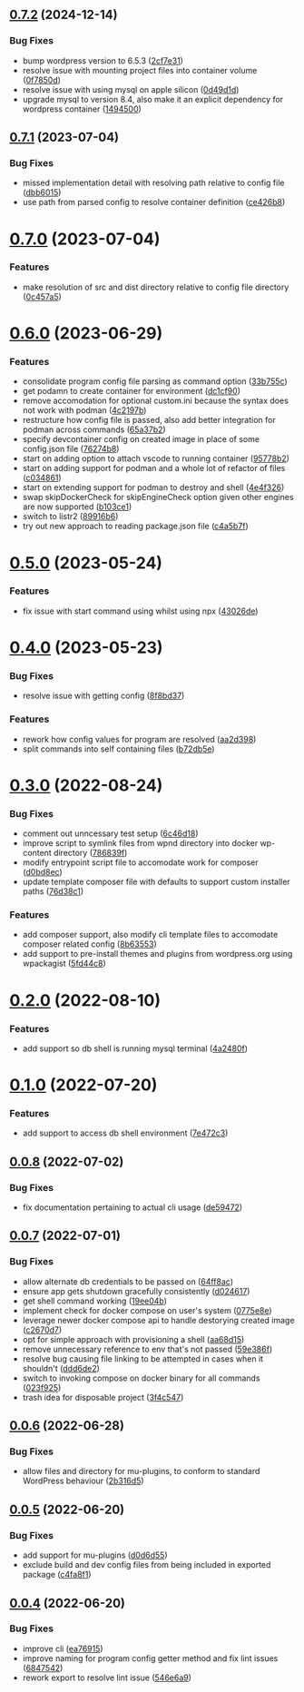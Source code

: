 ## [0.7.2](https://github.com/eokoneyo/wpnd/compare/v0.7.1...v0.7.2) (2024-12-14)


### Bug Fixes

* bump wordpress version to 6.5.3 ([2cf7e31](https://github.com/eokoneyo/wpnd/commit/2cf7e31cc36af45776b31aeb38930140eabb3947))
* resolve issue with mounting project files into container volume ([0f7850d](https://github.com/eokoneyo/wpnd/commit/0f7850d180cbabbb690d3d6e68f64046787c41b4))
* resolve issue with using mysql on apple silicon ([0d49d1d](https://github.com/eokoneyo/wpnd/commit/0d49d1dc528ce66ae684c7ddfa6f1c1cc744b811))
* upgrade mysql to version 8.4, also make it an explicit dependency for wordpress container ([1494500](https://github.com/eokoneyo/wpnd/commit/1494500c265bd5147e1f874a9e57b798e2a8a147))

## [0.7.1](https://github.com/eokoneyo/wpnd/compare/v0.7.0...v0.7.1) (2023-07-04)


### Bug Fixes

* missed implementation detail with resolving path relative to config file ([dbb6015](https://github.com/eokoneyo/wpnd/commit/dbb601567b62ca33f3b22474d6420b3f59bcf2da))
* use path from parsed config to resolve container definition ([ce426b8](https://github.com/eokoneyo/wpnd/commit/ce426b8486e75120f471bce46ae0a9854270eeca))

# [0.7.0](https://github.com/eokoneyo/wpnd/compare/v0.6.0...v0.7.0) (2023-07-04)


### Features

* make resolution of src and dist directory relative to config file directory ([0c457a5](https://github.com/eokoneyo/wpnd/commit/0c457a5c6c3f95b8ac553bf5d9fcbf7741ea5e26))

# [0.6.0](https://github.com/eokoneyo/wpnd/compare/v0.5.0...v0.6.0) (2023-06-29)


### Features

* consolidate program config file parsing as command option ([33b755c](https://github.com/eokoneyo/wpnd/commit/33b755c773cdfa7cbcb3ff2e1d6088ea13305e64))
* get podamn to create container for environment ([dc1cf90](https://github.com/eokoneyo/wpnd/commit/dc1cf9094de14c9467dae66feff49c5b21f9300e))
* remove accomodation for optional custom.ini because the syntax does not work with podman ([4c2197b](https://github.com/eokoneyo/wpnd/commit/4c2197b66879d46bc253e6a1e75d473f5393ee67))
* restructure how config file is passed, also add better integration for podman across commands ([65a37b2](https://github.com/eokoneyo/wpnd/commit/65a37b212e2e7ea988b07576178081ebd24ec71c))
* specify devcontainer config on created image in place of some config.json file ([76274b8](https://github.com/eokoneyo/wpnd/commit/76274b8f7024aa4d166105e97179d929fbe09d35))
* start on adding option to attach vscode to running container ([95778b2](https://github.com/eokoneyo/wpnd/commit/95778b20cce0418fdcc55839e63d47f7d24b9c44))
* start on adding support for podman and a whole lot of refactor of files ([c034861](https://github.com/eokoneyo/wpnd/commit/c034861cfca1fe7d8591d3f5da3789c719fe1687))
* start on extending support for podman to destroy and shell ([4e4f326](https://github.com/eokoneyo/wpnd/commit/4e4f326163107b79359adb78b9a51a74efb9b3f6))
* swap skipDockerCheck for skipEngineCheck option given other engines are now supported ([b103ce1](https://github.com/eokoneyo/wpnd/commit/b103ce127d798cb88f406096671fdc065df9421f))
* switch to listr2 ([89916b6](https://github.com/eokoneyo/wpnd/commit/89916b66d5a99a8beb48f8c5f45b8907d547f9dd))
* try out new approach to reading package.json file ([c4a5b7f](https://github.com/eokoneyo/wpnd/commit/c4a5b7f87996bd01936d97e0173215b37883af96))

# [0.5.0](https://github.com/eokoneyo/wpnd/compare/v0.4.0...v0.5.0) (2023-05-24)


### Features

* fix issue with start command using whilst using npx ([43026de](https://github.com/eokoneyo/wpnd/commit/43026de7d9bb4cf7475ce1e11864c03be09f8d30))

# [0.4.0](https://github.com/eokoneyo/wpnd/compare/v0.3.0...v0.4.0) (2023-05-23)


### Bug Fixes

* resolve issue with getting config ([8f8bd37](https://github.com/eokoneyo/wpnd/commit/8f8bd37ea1bae9a140bc08740fd42d6b5facb234))


### Features

* rework how config values for program are resolved ([aa2d398](https://github.com/eokoneyo/wpnd/commit/aa2d3982a8d1c5a59fdfab7c7f79811a68168510))
* split commands into self containing files ([b72db5e](https://github.com/eokoneyo/wpnd/commit/b72db5e89589b74c76166a06dd91bf3e8a5d0e5f))

# [0.3.0](https://github.com/eokoneyo/wpnd/compare/v0.2.0...v0.3.0) (2022-08-24)


### Bug Fixes

* comment out unncessary test setup ([6c46d18](https://github.com/eokoneyo/wpnd/commit/6c46d180b076246658f37b3134a883297f318456))
* improve script to symlink files from wpnd directory into docker wp-content directory ([786839f](https://github.com/eokoneyo/wpnd/commit/786839f71b6b3a5be6c0666612e864e29d33c239))
* modify entrypoint script file to accomodate work for composer ([d0bd8ec](https://github.com/eokoneyo/wpnd/commit/d0bd8ec3c7421474fa5c22d118f7aaa44ac664bb))
* update template composer file with defaults to support custom installer paths ([76d38c1](https://github.com/eokoneyo/wpnd/commit/76d38c1eb09216ccf25692eda0ecf03389e71949))


### Features

* add composer support, also modify cli template files to accomodate composer related config ([8b63553](https://github.com/eokoneyo/wpnd/commit/8b635530faf7b31d1a3bd2cde1258d5fff7e66f0))
* add support to pre-install themes and plugins from wordpress.org using wpackagist ([5fd44c8](https://github.com/eokoneyo/wpnd/commit/5fd44c8010e8e0e7adfd4735dca397099f25cd8f))

# [0.2.0](https://github.com/eokoneyo/wpnd/compare/v0.1.0...v0.2.0) (2022-08-10)


### Features

* add support so db shell is running mysql terminal ([4a2480f](https://github.com/eokoneyo/wpnd/commit/4a2480ff9fdfda0e8ac08698a6c902d5c9c80643))

# [0.1.0](https://github.com/eokoneyo/wpnd/compare/v0.0.8...v0.1.0) (2022-07-20)


### Features

* add support to access db shell environment ([7e472c3](https://github.com/eokoneyo/wpnd/commit/7e472c39370190ece57e02a7e145eeb4cbc0acb2))

## [0.0.8](https://github.com/eokoneyo/wpnd/compare/v0.0.7...v0.0.8) (2022-07-02)


### Bug Fixes

* fix documentation pertaining to actual cli usage ([de59472](https://github.com/eokoneyo/wpnd/commit/de59472647e0a755a674f49252872e8567731458))

## [0.0.7](https://github.com/eokoneyo/wpnd/compare/v0.0.6...v0.0.7) (2022-07-01)


### Bug Fixes

* allow alternate db credentials to be passed on ([64ff8ac](https://github.com/eokoneyo/wpnd/commit/64ff8ac4f2ef1120fcc12e09faf131c01b8531d3))
* ensure app gets shutdown gracefully consistently ([d024617](https://github.com/eokoneyo/wpnd/commit/d02461724e56d07adbb366915556e45c64fcb058))
* get shell command working ([19ee04b](https://github.com/eokoneyo/wpnd/commit/19ee04b4a64f15622de8f54815b4d42fd2af55ca))
* implement check for docker compose on user's system ([0775e8e](https://github.com/eokoneyo/wpnd/commit/0775e8ee408914fe17c3d612c9351fdf6c867204))
* leverage newer docker compose api to handle destorying created image ([c2670d7](https://github.com/eokoneyo/wpnd/commit/c2670d76b0c05e53f481302c5b67e3c1dc4fda62))
* opt for simple approach with provisioning a shell ([aa68d15](https://github.com/eokoneyo/wpnd/commit/aa68d154f05d66007e3ab0f1a4ef0f7d3ab73229))
* remove unnecessary reference to env that's not passed ([59e386f](https://github.com/eokoneyo/wpnd/commit/59e386f95c18e47559cf0f1fee6a381f730035fc))
* resolve bug causing file linking to be attempted in cases when it shouldn't ([ddd6de2](https://github.com/eokoneyo/wpnd/commit/ddd6de2558f7ea0a52f62852b4ae6f2f66ffd5d7))
* switch to invoking compose on docker binary for all commands ([023f925](https://github.com/eokoneyo/wpnd/commit/023f925cce41775394a83e7e4c13df671c156be0))
* trash idea for disposable project ([3f4c547](https://github.com/eokoneyo/wpnd/commit/3f4c547607b66024cf29a563de206e598b3208d4))

## [0.0.6](https://github.com/eokoneyo/wpnd/compare/v0.0.5...v0.0.6) (2022-06-28)


### Bug Fixes

* allow files and directory for mu-plugins, to conform to standard WordPress behaviour ([2b316d5](https://github.com/eokoneyo/wpnd/commit/2b316d5ff8485eb7a16f8d295017e5591ada880c))

## [0.0.5](https://github.com/eokoneyo/wpnd/compare/v0.0.4...v0.0.5) (2022-06-20)


### Bug Fixes

* add support for mu-plugins ([d0d6d55](https://github.com/eokoneyo/wpnd/commit/d0d6d555b699efab62f46e913aec0d99e6c2ed90))
* exclude build and dev config files from being included in exported package ([c4fa8f1](https://github.com/eokoneyo/wpnd/commit/c4fa8f1aa3e7012f5213454be7d552e7430bf19b))

## [0.0.4](https://github.com/eokoneyo/wpnd/compare/v0.0.3...v0.0.4) (2022-06-20)


### Bug Fixes

* improve cli ([ea76915](https://github.com/eokoneyo/wpnd/commit/ea76915e1ecb853e82080ae1b6a1bbe6f01c731c))
* improve naming for program config getter method and fix lint issues ([6847542](https://github.com/eokoneyo/wpnd/commit/684754233f9ec7d08ff3777d19b154c093a32636))
* rework export to resolve lint issue ([546e6a9](https://github.com/eokoneyo/wpnd/commit/546e6a94c7670f4e962e041be66d0cf30b426396))

